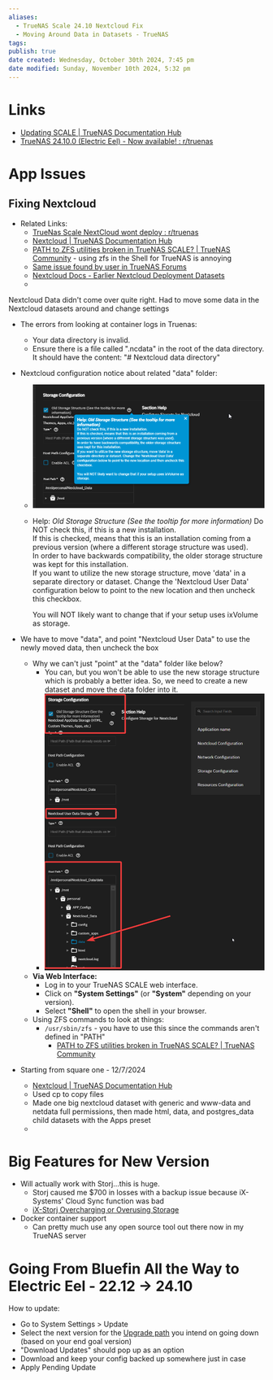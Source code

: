 ```yaml
---
aliases:
  - TrueNAS Scale 24.10 Nextcloud Fix
  - Moving Around Data in Datasets - TrueNAS
tags: 
publish: true
date created: Wednesday, October 30th 2024, 7:45 pm
date modified: Sunday, November 10th 2024, 5:32 pm
---
```


# Links

- [Updating SCALE | TrueNAS Documentation Hub](https://www.truenas.com/docs/scale/scaletutorials/systemsettings/updatescale/)
- [TrueNAS 24.10.0 (Electric Eel) - Now available! : r/truenas](https://www.reddit.com/r/truenas/comments/1gext0r/truenas_24100_electric_eel_now_available/)

# App Issues

## Fixing Nextcloud

- Related Links:
	- [TrueNas Scale NextCloud wont deploy : r/truenas](https://www.reddit.com/r/truenas/comments/1g3k06o/truenas_scale_nextcloud_wont_deploy/) 
	- [Nextcloud | TrueNAS Documentation Hub](https://www.truenas.com/docs/truenasapps/stableapps/installnextcloudmedia/) 
	- [PATH to ZFS utilities broken in TrueNAS SCALE? | TrueNAS Community](https://www.truenas.com/community/threads/path-to-zfs-utilities-broken-in-truenas-scale.110898/) - using zfs in the Shell for TrueNAS is annoying
	- [Same issue found by user in TrueNAS Forums](https://forums.truenas.com/t/nextcloud-does-not-start-and-cannot-reinstall-after-electric-eel-update/22186/8?u=cybersader)
	- [Nextcloud Docs - Earlier Nextcloud Deployment Datasets](https://www.truenas.com/docs/truenasapps/stableapps/installnextcloudmedia/#expand-12)
	- 

Nextcloud Data didn't come over quite right.  Had to move some data in the Nextcloud datasets around and change settings

- The errors from looking at container logs in Truenas:
	- Your data directory is invalid.
	- Ensure there is a file called ".ncdata" in the root of the data directory. It should have the content: "# Nextcloud data directory"

- Nextcloud configuration notice about related "data" folder:
	- ![](_attachments/file-20241101202317427.png)
	- Help: _Old Storage Structure (See the tooltip for more information)_
		Do NOT check this, if this is a new installation.  
		If this is checked, means that this is an installation coming from a previous version (where a different storage structure was used).  
		In order to have backwards compatibility, the older storage structure was kept for this installation.  
		If you want to utilize the new storage structure, move 'data' in a separate directory or dataset. Change the 'Nextcloud User Data' configuration below to point to the new location and then uncheck this checkbox.  
		  
		You will NOT likely want to change that if your setup uses ixVolume as storage.

- We have to move "data", and point "Nextcloud User Data" to use the newly moved data, then uncheck the box
	- Why we can't just "point" at the "data" folder like below?
		- You can, but you won't be able to use the new storage structure which is probably a better idea.  So, we need to create a new dataset and move the data folder into it.
		- ![](_attachments/file-20241110173155097.png)
	- **Via Web Interface:**
		- Log in to your TrueNAS SCALE web interface.
		- Click on **"System Settings"** (or **"System"** depending on your version).
		- Select **"Shell"** to open the shell in your browser.
	- Using ZFS commands to look at things:
		- `/usr/sbin/zfs` - you have to use this since the commands aren't defined in "PATH"
			- [PATH to ZFS utilities broken in TrueNAS SCALE? | TrueNAS Community](https://www.truenas.com/community/threads/path-to-zfs-utilities-broken-in-truenas-scale.110898/)

- Starting from square one - 12/7/2024
	- [Nextcloud | TrueNAS Documentation Hub](https://www.truenas.com/docs/truenasapps/stableapps/installnextcloudmedia/#application-name-settings)
	- Used cp to copy files
	- Made one big nextcloud dataset with generic and www-data and netdata full permissions, then made html, data, and postgres_data child datasets with the Apps preset
	- 

# Big Features for New Version

- Will actually work with Storj...this is huge.  
	- Storj caused me $700 in losses with a backup issue because iX-Systems' Cloud Sync function was bad
	- [iX-Storj Overcharging or Overusing Storage](../iX-Storj%20Overcharging%20or%20Overusing%20Storage/iX-Storj%20Overcharging%20or%20Overusing%20Storage.md)
- Docker container support
	- Can pretty much use any open source tool out there now in my TrueNAS server

# Going From Bluefin All the Way to Electric Eel - 22.12 -> 24.10

How to update:

- Go to System Settings > Update
- Select the next version for the [Upgrade path](https://www.truenas.com/docs/softwarereleases/#upgrade-paths) you intend on going down (based on your end goal version)
- "Download Updates" should pop up as an option
- Download and keep your config backed up somewhere just in case
- Apply Pending Update